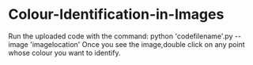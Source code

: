 # Colour-Identification-in-Images
Run the uploaded code with the command:
python 'codefilename'.py --image 'imagelocation'
Once you see the image,double click on any point whose colour you want to identify.
